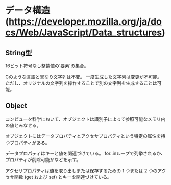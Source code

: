 # データ構造(https://developer.mozilla.org/ja/docs/Web/JavaScript/Data_structures)

## String型

16ビット符号なし整数値の'要素'の集合。

Cのような言語と異なり文字列は不変。
一度生成した文字列は変更が不可能。
ただし、オリジナルの文字列を操作することで別の文字列を生成することは可能。

## Object

コンピュータ科学において、オブジェクトは識別子によって参照可能なメモリ内の値とみなせる。

オブジェクトにはデータプロパティとアクセサプロパティという特定の属性を持つプロパティがある。

データプロパティはキーと値を関連づけている。
for..inループで列挙されるか、プロパティが削除可能かなどを示す。

アクセサプロパティは値を取り出しまたは保存するための 1 つまたは 2 つのアクセサ関数 (get および set) とキーを関連づけている。
